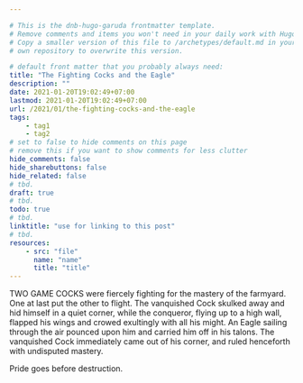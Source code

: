 ```yaml
---

# This is the dnb-hugo-garuda frontmatter template. 
# Remove comments and items you won't need in your daily work with Hugo.
# Copy a smaller version of this file to /archetypes/default.md in your
# own repository to overwrite this version.

# default front matter that you probably always need:
title: "The Fighting Cocks and the Eagle"
description: ""
date: 2021-01-20T19:02:49+07:00
lastmod: 2021-01-20T19:02:49+07:00
url: /2021/01/the-fighting-cocks-and-the-eagle
tags:
    - tag1
    - tag2
# set to false to hide comments on this page
# remove this if you want to show comments for less clutter
hide_comments: false
hide_sharebuttons: false
hide_related: false
# tbd.
draft: true
# tbd.
todo: true
# tbd.
linktitle: "use for linking to this post"
# tbd.
resources:
    - src: "file"
      name: "name"
      title: "title"
---
```

TWO GAME COCKS were fiercely fighting for the mastery of the farmyard. One at last put the other to flight. The vanquished Cock skulked away and hid himself in a quiet corner, while the conqueror, flying up to a high wall, flapped his wings and crowed exultingly with all his might. An Eagle sailing through the air pounced upon him and carried him off in his talons. The vanquished Cock immediately came out of his corner, and ruled henceforth with undisputed mastery.

Pride goes before destruction.


